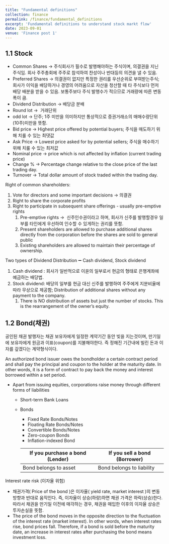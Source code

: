 ```yaml
---
title: "Fundamental definitions"
collection: finance
permalink: /finance/fundamental_definitions
excerpt: 'Fundamental definitions to understand stock markt flow'
date: 2023-09-01
venue: 'Finance post 1'
---
```


## 1.1 Stock

- Common Shares → 주식회사가 필수로 발행해야하는 주식이며, 의결권을 지닌 주식임. 회사 주주총회에 주주로 참석하여 찬성이나 반대등의 의견을 낼 수 있음.
- Preferred Shares → 의결권이 없지만 특정한 권리를 우선순위로 부여받는주식; 회사가 이익을 배당하거나 경영의 어려움으로 자산을 청산할 때 타 주식보다 먼저 배당 배분을 받을 수 있음. 보통주보다 주식 발행수가 적으므로 거래량에 따른 변동폭이 큼.
- Dividend Distribution → 배당금 분배
- Round lot →  거래단위
- odd lot → 단주; 1주 미만을 의미하지만 통상적으로 증권거래소의 매매수량단위(10주)미만을 뜻함.
- Bid price → Highest price offered by potential buyers; 주식을 매도하기 위해 치룰 수 있는 최댓값
- Ask Price → Lowest price asked for by potential sellers; 주식을 매수하기 위해 치룰 수 있는 최저값
- Nominal price → price which is not affected by inflation (current trading price)
- Change % → Percentage change relative to the close price of the last trading day.
- Turnover → Total dollar amount of stock traded within the trading day.

Right of common shareholders:

1. Vote for directors and some important decisions → 의결권
2. Right to share the corporate profits
3. Right to participate in subsequent share offerings - usually pre-emptive rights
    1. Pre-emptive rights →  신주인수권이라고 하며, 회사가 신주를 발행할경우 일부를 타인에게 우선하여 인수할 수 있게하는 권리를 뜻함.
    2. Present shareholders are allowed to purchase additional shares directly from the corporation before the shares are sold to general public
    3. Existing shareholders are allowed to maintain their percentage of ownership.

Two types of Dividend Distribution ➖ Cash dividend, Stock dividend

1. Cash dividend : 회사가 일반적으로 이윤의 일부로서 현금의 형태로 은행계좌에 예금하는 배당법.
2. Stock dividend: 배당의 일부를 현금 대신 신주를 발행하여 주주에게 지분비율에 따라 무상으로 제공함; Distribution of additional shares without any payment to the company.
    1. There is NO distribution of assets but just the number of stocks. This is the rearrangement of the owner’s equity.

## 1.2 Bond(채권)

공인된 채권 발행자는 채권 보유자에게 일정한 계약기간 동안 빚을 지는것이며, 만기일에 보유자에게 원금과 이표(coupon)를 지불해야한다. 즉 정해진 기간내에 빌린 돈과 이자를 갚겠다는 계약형식이다.

An authorized bond issuer owes the bondholder a certain contract period and shall pay the principal and coupon to the holder at the maturity date. In other words, it is a form of contract to pay back the money and interest borrowed within a set period.

- Apart from issuing equities, corporations raise money through different forms of liabilities
    - Short-term Bank Loans
    - Bonds
        - Fixed Rate Bonds/Notes
        - Floating Rate Bonds/Notes
        - Convertible Bonds/Notes
        - Zero-coupon Bonds
        - Inflation-indexed Bond
        
        | If you purchase a bond (Lender) | If you sell a bond (Borrower) |
        | --- | --- |
        | Bond belongs to asset | Bond belongs to liability |

Interest rate risk (이자율 위험)

- 채권가격( Price of the bond )은 이자율( yield rate, market interest )의 변동방향과 반대로 움직인다. 즉, 이자율이 상승(하랑)하면 채권 가격은 하락(상승)한다. 따라서 채권을 만기일 이전에 매각하는 경우, 채권을 매입한 이후의 이자율 상승은 투자손실을 뜻함.
- The price of the bond moves in the opposite direction to the fluctuation of the interest rate (market interest). In other words, when interest rates rise, bond prices fall. Therefore, if a bond is sold before the maturity date, an increase in interest rates after purchasing the bond means investment loss.

